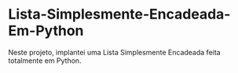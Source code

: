 # Lista-Simplesmente-Encadeada-Em-Python
Neste projeto, implantei uma Lista Simplesmente Encadeada feita totalmente em Python.
